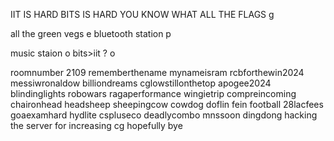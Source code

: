 IIT IS HARD
BITS IS HARD
YOU KNOW WHAT
ALL THE FLAGS g

all the green vegs e
bluetooth station p

music staion o
bits>iit ? o

roomnumber 2109
rememberthename
mynameisram
rcbforthewin2024
messiwronaldow
billiondreams
cglowstillonthetop
apogee2024
blindinglights
robowars
ragaperformance
wingietrip
compreincoming
chaironhead
headsheep
sheepingcow
cowdog
doflin
fein
football
28lacfees
goaexamhard
hydlite
cspluseco
deadlycombo
mnssoon
dingdong
hacking
the 
server
for
increasing
cg
hopefully
bye
